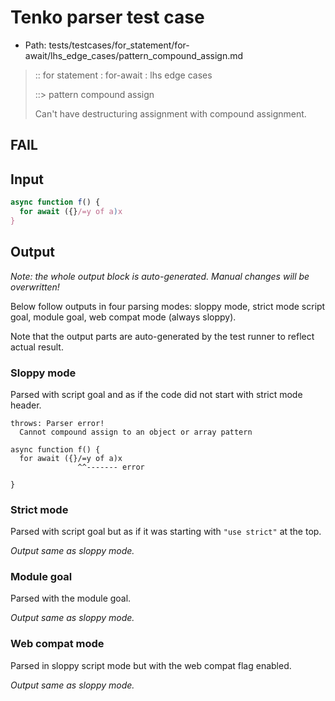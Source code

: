 # Tenko parser test case

- Path: tests/testcases/for_statement/for-await/lhs_edge_cases/pattern_compound_assign.md

> :: for statement : for-await : lhs edge cases
>
> ::> pattern compound assign
>
> Can't have destructuring assignment with compound assignment.

## FAIL

## Input

`````js
async function f() {
  for await ({}/=y of a)x
}
`````

## Output

_Note: the whole output block is auto-generated. Manual changes will be overwritten!_

Below follow outputs in four parsing modes: sloppy mode, strict mode script goal, module goal, web compat mode (always sloppy).

Note that the output parts are auto-generated by the test runner to reflect actual result.

### Sloppy mode

Parsed with script goal and as if the code did not start with strict mode header.

`````
throws: Parser error!
  Cannot compound assign to an object or array pattern

async function f() {
  for await ({}/=y of a)x
               ^^------- error

}
`````

### Strict mode

Parsed with script goal but as if it was starting with `"use strict"` at the top.

_Output same as sloppy mode._

### Module goal

Parsed with the module goal.

_Output same as sloppy mode._

### Web compat mode

Parsed in sloppy script mode but with the web compat flag enabled.

_Output same as sloppy mode._

